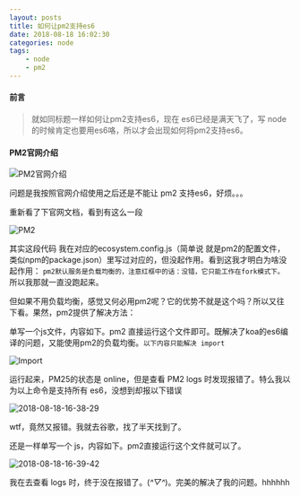 ```yaml
---
layout: posts
title: 如何让pm2支持es6
date: 2018-08-18 16:02:30
categories: node 
tags: 
    - node
    - pm2
---
```


#### 前言

 > 就如同标题一样如何让pm2支持es6，现在 es6已经是满天飞了，写 node 的时候肯定也要用es6咯，所以才会出现如何将pm2支持es6。

#### PM2官网介绍

![PM2官网介绍](https://wx2.sinaimg.cn/large/006a7eb0gy1fudx270iqrj30jg07gt9o.jpg )

问题是我按照官网介绍使用之后还是不能让 pm2 支持es6，好烦。。。

重新看了下官网文档，看到有这么一段

![PM2](https://ws4.sinaimg.cn/large/006a7eb0gy1fudxcy6thcj30jg03mq3u.jpg )

其实这段代码 我在对应的ecosystem.config.js（简单说 就是pm2的配置文件，类似npm的package.json）里写过对应的，但没起作用。看到这我才明白为啥没起作用： `pm2默认服务是负载均衡的，注意红框中的话：没错，它只能工作在fork模式下。`所以我那就一直没跑起来。

但如果不用负载均衡，感觉又何必用pm2呢？它的优势不就是这个吗？所以又往下看。果然，pm2提供了解决方法：

单写一个js文件，内容如下。pm2 直接运行这个文件即可。既解决了koa的es6编译的问题，又能使用pm2的负载均衡。`以下内容只能解决 import`

![Import](https://wx3.sinaimg.cn/large/006a7eb0gy1fudxha82aqj30jg05q0t6.jpg )

运行起来，PM25的状态是 online，但是查看 PM2 logs 时发现报错了。特么我以为以上命令是支持所有 es6，没想到却报以下错误

![2018-08-18-16-38-29](http://ox54z18lh.bkt.clouddn.com/2018-08-18-16-38-29.png )

wtf，竟然又报错。我就去谷歌，找了半天找到了。


还是一样单写一个 js，内容如下。pm2直接运行这个文件就可以了。

![2018-08-18-16-39-42](http://ox54z18lh.bkt.clouddn.com/2018-08-18-16-39-42.png )

我在去查看 logs 时，终于没在报错了。(*^▽^*)。完美的解决了我的问题。hhhhhh








